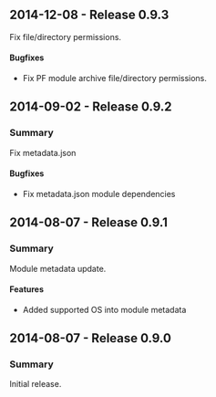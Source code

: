## 2014-12-08 - Release 0.9.3

Fix file/directory permissions.

#### Bugfixes

- Fix PF module archive file/directory permissions.

## 2014-09-02 - Release 0.9.2

### Summary

Fix metadata.json

#### Bugfixes

- Fix metadata.json module dependencies

## 2014-08-07 - Release 0.9.1

### Summary

Module metadata update.

#### Features

- Added supported OS into module metadata

## 2014-08-07 - Release 0.9.0

### Summary

Initial release.
